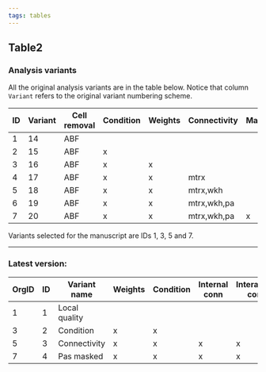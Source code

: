 ```yaml
---
tags: tables
---
```

  
## Table2
### Analysis variants

All the original analysis variants are in the table below. Notice that 
column `Variant` refers to the original variant numbering scheme.

ID | Variant | Cell removal | Condition | Weights | Connectivity | Mask
---|---------|--------------|-----------|---------|--------------|-----
1  |  14     | ABF          |           |         |              |    
2  |  15     | ABF          | x         |         |              |
3  |  16     | ABF          | x         | x       |              |
4  |  17     | ABF          | x         | x       | mtrx         |
5  |  18     | ABF          | x         | x       | mtrx,wkh     |
6  |  19     | ABF          | x         | x       | mtrx,wkh,pa  |
7  |  20     | ABF          | x         | x       | mtrx,wkh,pa  | x

Variants selected for the manuscript are IDs 1, 3, 5 and 7.

----
### Latest version:

OrgID | ID | Variant name	  | Weights | Condition | Internal conn | Interaction conn | Mask
------|----|----------------|---------|-----------|---------------|------------------|-----
1	    | 1	 | Local quality	|         |           |               |		               |
3	    | 2	 | Condition     	| x	      | x	        |               |	                 | 
5	    | 3	 | Connectivity   | x	      | x	        | x	            | x                |
7	    | 4	 | Pas masked		  | x	      | x	        | x	            | x                | x
